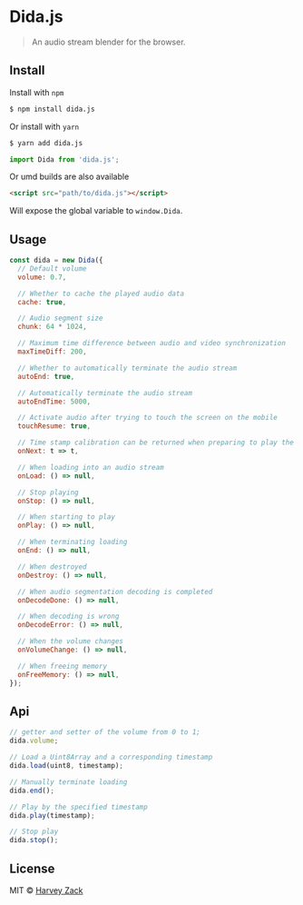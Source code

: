 # Dida.js

> An audio stream blender for the browser.

## Install

Install with `npm`

```bash
$ npm install dida.js
```

Or install with `yarn`

```bash
$ yarn add dida.js
```

```js
import Dida from 'dida.js';
```

Or umd builds are also available

```html
<script src="path/to/dida.js"></script>
```

Will expose the global variable to `window.Dida`.

## Usage

```js
const dida = new Dida({
  // Default volume
  volume: 0.7,

  // Whether to cache the played audio data
  cache: true,

  // Audio segment size
  chunk: 64 * 1024,

  // Maximum time difference between audio and video synchronization
  maxTimeDiff: 200,

  // Whether to automatically terminate the audio stream
  autoEnd: true,

  // Automatically terminate the audio stream
  autoEndTime: 5000,

  // Activate audio after trying to touch the screen on the mobile
  touchResume: true,

  // Time stamp calibration can be returned when preparing to play the next audio segment
  onNext: t => t,

  // When loading into an audio stream
  onLoad: () => null,

  // Stop playing
  onStop: () => null,

  // When starting to play
  onPlay: () => null,

  // When terminating loading
  onEnd: () => null,

  // When destroyed
  onDestroy: () => null,

  // When audio segmentation decoding is completed
  onDecodeDone: () => null,

  // When decoding is wrong
  onDecodeError: () => null,

  // When the volume changes
  onVolumeChange: () => null,

  // When freeing memory
  onFreeMemory: () => null,
});
```

## Api

```js
// getter and setter of the volume from 0 to 1;
dida.volume;

// Load a Uint8Array and a corresponding timestamp
dida.load(uint8, timestamp);

// Manually terminate loading
dida.end();

// Play by the specified timestamp
dida.play(timestamp);

// Stop play
dida.stop();
```

## License

MIT © [Harvey Zack](https://sleepy.im/)

